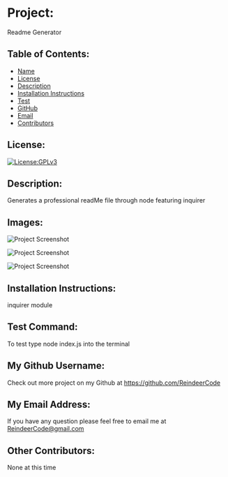 # Project:
Readme Generator

## Table of Contents: 
- [Name](#name)
- [License](#license)
- [Description](#description)
- [Installation Instructions](#installationInstructions)
- [Test](#test)
- [GitHub](#gitHub)
- [Email](#email)
- [Contributors](#contributors)

## License:
[![License:GPLv3](https://img.shields.io/badge/License-GPLv3-yellow.svg)](https://opensource.org/licenses/GPLv3)

## Description:
Generates a professional readMe file through node featuring inquirer

## Images:
![Project Screenshot](./imagePathHere.png)

![Project Screenshot](./imagePathHere.png)

![Project Screenshot](./imagePathHere.png)

## Installation Instructions: 
inquirer module

## Test Command: 
To test type node index.js into the terminal

## My Github Username: 
Check out more project on my Github at https://github.com/ReindeerCode

## My Email Address:
If you have any question please feel free to email me at ReindeerCode@gmail.com

## Other Contributors:
None at this time
